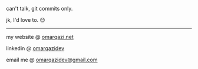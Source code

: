 can't talk, git commits only.

jk, I'd love to. 😊

---

my website @ [omarqazi.net](https://omarqazi.net)

linkedin @ [omarqazidev](https://www.linkedin.com/in/omarqazidev/)

email me @ omarqazidev@gmail.com
